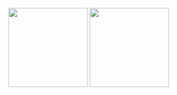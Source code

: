 <a href="https://github.com/irfanhafidz"><img src="https://github-readme-stats.vercel.app/api?username=irfanhafidz&count_private=true" height="160" /></a> <a href="https://github.com/irfanhafidz"><img src="https://github-readme-stats.vercel.app/api/top-langs/?username=irfanhafidz&langs_count=8&hide=html,css&layout=compact" height="160" /></a>
